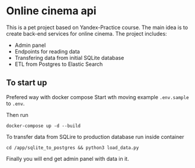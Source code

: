 # Online cinema api

This is a pet project based on Yandex-Practice course.
The main idea is to create back-end services for online cinema.
The project includes:
- Admin panel
- Endpoints for reading data
- Transfering data from initial SQLite database
- ETL from Postgres to Elastic Search

## To start up
Prefered way with docker compose
Start wth moving example `.env.sample` to `.env`.

Then run 

`docker-compose up -d --build`

To transfer data from SQLire to production database run inside container

`cd /app/sqlite_to_postgres && python3 load_data.py`

Finally you will end get admin panel with data in it.